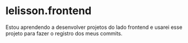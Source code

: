 # lelisson.frontend
Estou aprendendo a desenvolver projetos do lado frontend e usarei esse projeto para fazer o registro dos meus commits.
